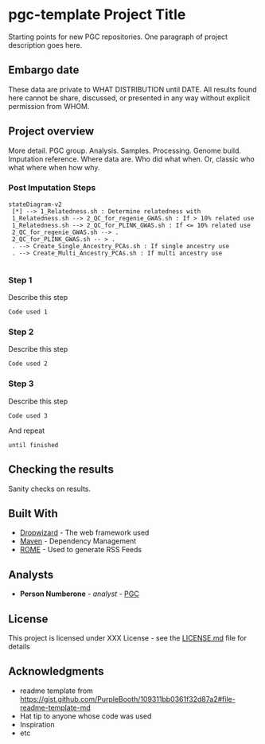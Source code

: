# pgc-template Project Title
Starting points for new PGC repositories. One paragraph of project description goes here.

## Embargo date

These data are private to WHAT DISTRIBUTION until DATE. All results found here cannot be share, discussed, or presented in any way without explicit permission from WHOM. 

## Project overview

More detail. PGC group. Analysis. Samples. Processing. Genome build. Imputation reference. Where data are. Who did what when. Or, classic who what where when how why. 

### Post Imputation Steps

```mermaid
stateDiagram-v2
 [*] --> 1_Relatedness.sh : Determine relatedness with
 1_Relatedness.sh --> 2_QC_for_regenie_GWAS.sh : If > 10% related use
 1_Relatedness.sh --> 2_QC_for_PLINK_GWAS.sh : If <= 10% related use
 2_QC_for_regenie_GWAS.sh --> .
 2_QC_for_PLINK_GWAS.sh -- > .
 . --> Create_Single_Ancestry_PCAs.sh : If single ancestry use
 . --> Create_Multi_Ancestry_PCAs.sh : If multi ancestry use
 
```

### Step 1

Describe this step

```
Code used 1
```

### Step 2

Describe this step

```
Code used 2
```

### Step 3

Describe this step

```
Code used 3
```

And repeat

```
until finished
```

## Checking the results

Sanity checks on results. 

## Built With

* [Dropwizard](http://www.dropwizard.io/1.0.2/docs/) - The web framework used
* [Maven](https://maven.apache.org/) - Dependency Management
* [ROME](https://rometools.github.io/rome/) - Used to generate RSS Feeds

## Analysts

* **Person Numberone** - *analyst* - [PGC](https://med.unc.edu/pgc)

## License

This project is licensed under XXX License - see the [LICENSE.md](LICENSE.md) file for details

## Acknowledgments

* readme template from https://gist.github.com/PurpleBooth/109311bb0361f32d87a2#file-readme-template-md
* Hat tip to anyone whose code was used
* Inspiration
* etc

